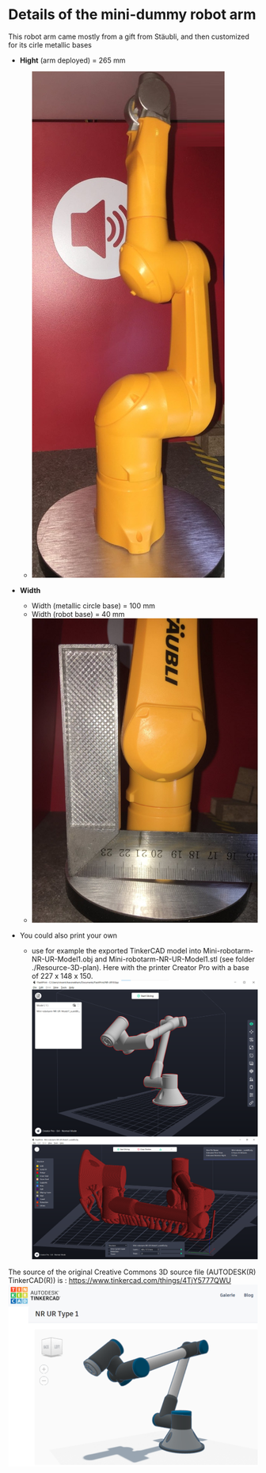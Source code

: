 # Details of the mini-dummy robot arm

This robot arm came mostly from a gift from Stäubli, and then customized for its cirle metallic bases

* **Hight** (arm deployed) = 265 mm
  * ![image.png](./Resource-Images/Staubli-mini-robot-arm-front.png)


* **Width** 
  * Width (metallic circle base) = 100 mm
  * Width (robot base) = 40 mm
  * ![image.png](./Resource-Images/Staubli-mini-robot-arm-base.jpg)


* You could also print your own
  * use for example the exported TinkerCAD model into Mini-robotarm-NR-UR-Model1.obj and Mini-robotarm-NR-UR-Model1.stl (see folder ./Resource-3D-plan). Here with the printer Creator Pro with a base of 227 x 148 x 150.
![image.png](Resource-3D-plan/mini-robotarm-NR-UR-onPrinter.png)
![image.png](Resource-3D-plan/mini-robotarm-NR-UR-onPrinter-sliced.PNG)


The source of the original Creative Commons 3D source file (AUTODESK(R) TinkerCAD(R)) is : https://www.tinkercad.com/things/4TjY5777QWU  
![image.png](Resource-3D-plan/mini-robotarm-original-TinkerCAD.png)